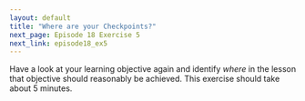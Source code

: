 ```yaml
---
layout: default
title: "Where are your Checkpoints?"
next_page: Episode 18 Exercise 5
next_link: episode18_ex5
---
```


Have a look at your learning objective again and identify
*where* in the lesson that objective should reasonably be achieved.
This exercise should take about 5 minutes.
